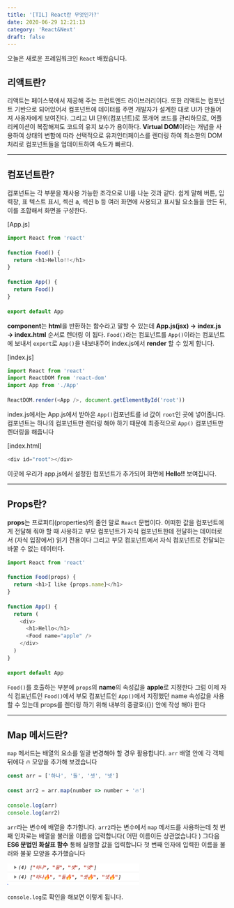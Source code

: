 ```yaml
---
title: '[TIL] React란 무엇인가?'
date: 2020-06-29 12:21:13
category: 'React&Next'
draft: false
---
```


오늘은 새로운 프레임워크인 `React` 배웠습니다.

## 리액트란?

리액트는 페이스북에서 제공해 주는 프런트엔드 라이브러리이다. 또한 리액트는 컴포넌트 기반으로 되어있어서 컴포넌트에 데이터를 주면 개발자가 설계한 대로 UI가 만들어져 사용자에게 보여진다. 그리고 UI 단위(컴포넌트)로 쪼개어 코드를 관리하므로, 어플리케이션이 복잡해져도 코드의 유지 보수가 용이하다. **Virtual DOM**이라는 개념을 사용하여 상태의 변함에 따라 선택적으로 유저인터페이스를 렌더링 하여 최소한의 DOM 처리로 컴포넌트들을 업데이트하여 속도가 빠르다.

---

## 컴포넌트란?

컴포넌트는 각 부분을 재사용 가능한 조각으로 UI를 나눈 것과 같다. 쉽게 말해 버튼, 입력창, 표 텍스트 표시, 섹션 a, 섹션 b 등 여러 화면에 사용되고 표시될 요소들을 만든 뒤, 이를 조합해서 화면을 구성한다.

[App.js]

```javascript
import React from 'react'

function Food() {
  return <h1>Hello!!</h1>
}

function App() {
  return Food()
}

export default App
```

**component**는 **html**을 반환하는 함수라고 말할 수 있는데 **App.js(jsx) → index.js → index.html** 순서로 렌더링 이 됩다. `Food()`라는 컴포넌트를 `App()`이라는 컴포넌트에 보내서 `export`로 `App()`을 내보내주어 index.js에서 **render** 할 수 있게 합니다.

[index.js]

```js
import React from 'react'
import ReactDOM from 'react-dom'
import App from './App'

ReactDOM.render(<App />, document.getElementById('root'))
```

index.js에서는 App.js에서 받아온 `App()`컴포넌트를 id 값이 `root`인 곳에 넣어줍니다. 컴포넌트는 하나의 컴포넌트만 렌더링 해야 하기 때문에 최종적으로 `App()` 컴포넌트만 렌더링을 해줍니다

[index.html]

```javascript
<div id="root"></div>
```

이곳에 우리가 app.js에서 설정한 컴포넌트가 추가되어 화면에 **Hello!!** 보여집니다.

---

## Props란?

**props**는 프로퍼티(properties)의 줄인 말로 `React` 문법이다. 어떠한 값을 컴포넌트에게 전달해 줘야 할 때 사용하고 부모 컴포넌트가 자식 컴포넌트한테 전달하는 데이터로서 (자식 입장에서) 읽기 전용이다 그리고 부모 컴포넌트에서 자식 컴포넌트로 전달되는 바꿀 수 없는 데이터다.

```javascript
import React from 'react'

function Food(props) {
  return <h1>I like {props.name}</h1>
}

function App() {
  return (
    <div>
      <h1>Hello</h1>
      <Food name="apple" />
    </div>
  )
}

export default App
```

`Food()`를 호출하는 부분에 `props`의 **name**의 속성값을 **apple**로 지정한다 그럼 이제 자식 컴포넌트인 `Food()`에서 부모 컴포넌트인 `App()`에서 지정했던 name 속성값을 사용할 수 있는데 props를 렌더링 하기 위해 내부의 중괄호({}) 안에 작성 해야 한다

---

## Map 메서드란?

`map` 메서드는 배열의 요소를 일괄 변경해야 할 경우 활용합니다. `arr` 배열 안에 각 객체 뒤에다 🔥 모양을 추가해 보겠습니다

```js
const arr = ['하나', '둘', '셋', '넷']

const arr2 = arr.map(number => number + '🔥')

console.log(arr)
console.log(arr2)
```

`arr`라는 변수에 배열을 추가합니다. `arr2`라는 변수에서 `map` 메서드를 사용하는데 첫 번째 인자로는 배열을 불러올 이름을 입력합니다( 어떤 이름이든 상관없습니다 ) 그다음 **ES6 문법인 화살표 함수** 통해 실행할 값을 입력합니다 첫 번째 인자에 입력한 이름을 불러와 불꽃 모양을 추가했습니다

![](./images/20200629maps.png)

`console.log`로 확인을 해보면 이렇게 됩니다.
